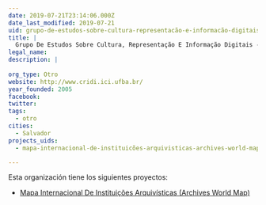 ```yaml
---
date: 2019-07-21T23:14:06.000Z
date_last_modified: 2019-07-21
uid: grupo-de-estudos-sobre-cultura-representacão-e-informacão-digitais-cridi
title: |
  Grupo De Estudos Sobre Cultura, Representação E Informação Digitais - Cridi
legal_name: 
description: |
  
org_type: Otro
website: http://www.cridi.ici.ufba.br/
year_founded: 2005
facebook: 
twitter: 
tags:
  - otro
cities: 
  - Salvador
projects_uids:
  - mapa-internacional-de-instituicões-arquivisticas-archives-world-map

---
```


Esta organización tiene los siguientes proyectos:

- [Mapa Internacional De Instituições Arquivísticas (Archives World Map)](/proyectos/mapa-internacional-de-instituicões-arquivisticas-archives-world-map)
